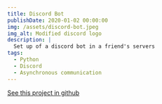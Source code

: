 ```yaml
---
title: Discord Bot
publishDate: 2020-01-02 00:00:00
img: /assets/discord-bot.jpeg
img_alt: Modified discord logo
description: |
  Set up of a discord bot in a friend's servers
tags:
  - Python
  - Discord
  - Asynchronous communication
---
```

<a href="https://github.com/Thorwig/Bot-Discord">See this project in github</a>
<!-- DONT FORGET TO USE FORMATTING THIS IS MARKDOWN ## Level-two heading -->
